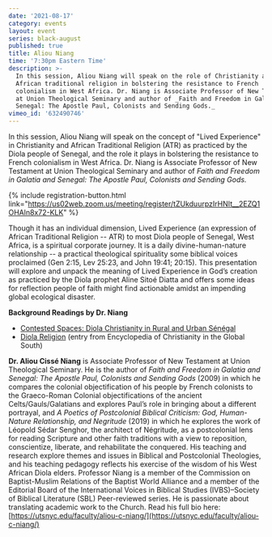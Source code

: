 ```yaml
---
date: '2021-08-17'
category: events
layout: event
series: black-august
published: true
title: Aliou Niang
time: '7:30pm Eastern Time'
description: >-
  In this session, Aliou Niang will speak on the role of Christianity and
  African traditional religion in bolstering the resistance to French
  colonialism in West Africa. Dr. Niang is Associate Professor of New Testament
  at Union Theological Seminary and author of _Faith and Freedom in Galatia and
  Senegal: The Apostle Paul, Colonists and Sending Gods._
vimeo_id: '632490746'
---
```

In this session, Aliou Niang will speak on the concept of "Lived Experience" in Christianity and African Traditional Religion (ATR) as practiced by the Diola people of Senegal, and the role it plays in bolstering the resistance to French colonialism in West Africa. Dr. Niang is Associate Professor of New Testament at Union Theological Seminary and author of _Faith and Freedom in Galatia and Senegal: The Apostle Paul, Colonists and Sending Gods._

{% include registration-button.html link="https://us02web.zoom.us/meeting/register/tZUkduurpzIrHNIt__2EZQ1OHAln8x72-KLK" %}

Though it has an individual dimension, Lived Experience (an expression of African Traditional Religion -- ATR) to most Diola people of Senegal, West Africa, is a spiritual corporate journey. It is a daily divine-human-nature relationship -- a practical theological spirituality some biblical voices proclaimed (Gen 2:15, Lev 25:23, and John 19:41; 20:15). This presentation will explore and unpack the meaning of Lived Experience in God’s creation as practiced by the Diola prophet Aline Sitoé Diatta and offers some ideas for reflection people of faith might find actionable amidst an impending global ecological disaster.

**Background Readings by Dr. Niang**
- [Contested Spaces: Diola Christianity in Rural and Urban Sénégal](/assets/ACNiang-ContestedSpacesDiolaChristianity.pdf)
- [Diola Religion](/assets/ACNiang-DiolaReligion.pdf) (entry from Encyclopedia of Christianity in the Global South)

**Dr. Aliou Cissé Niang** is Associate Professor of New Testament at Union Theological Seminary. He is the author of _Faith and Freedom in Galatia and Senegal: The Apostle Paul, Colonists and Sending Gods_ (2009) in which he compares the colonial objectification of his people by French colonists to the Graeco-Roman Colonial objectifications of the ancient Celts/Gauls/Galatians and explores Paul’s role in bringing about a different portrayal, and _A Poetics of Postcolonial Biblical Criticism: God, Human-Nature Relationship, and Negritude_ (2019) in which he explores the work of Léopold Sédar Senghor, the architect of Négritude, as a postcolonial lens for reading Scripture and other faith traditions with a view to reposition, conscientize, liberate, and rehabilitate the conquered. His teaching and research explore themes and issues in Biblical and Postcolonial Theologies, and his teaching pedagogy reflects his exercise of the wisdom of his West African Diola elders. Professor Niang is a member of the Commission on Baptist-Muslim Relations of the Baptist World Alliance and a member of the Editorial Board of the International Voices in Biblical Studies (IVBS)–Society of Biblical Literature (SBL) Peer-reviewed series. He is passionate about translating academic work to the Church. Read his full bio here: [https://utsnyc.edu/faculty/aliou-c-niang/](https://utsnyc.edu/faculty/aliou-c-niang/)
